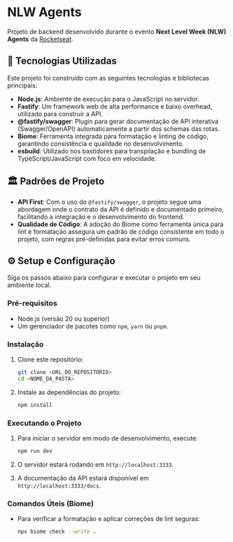 # NLW Agents

Projeto de backend desenvolvido durante o evento **Next Level Week (NLW) Agents** da [Rocketseat](https://rocketseat.com.br).

## 🚀 Tecnologias Utilizadas

Este projeto foi construído com as seguintes tecnologias e bibliotecas principais:

- **Node.js**: Ambiente de execução para o JavaScript no servidor.
- **Fastify**: Um framework web de alta performance e baixo overhead, utilizado para construir a API.
- **@fastify/swagger**: Plugin para gerar documentação de API interativa (Swagger/OpenAPI) automaticamente a partir dos schemas das rotas.
- **Biome**: Ferramenta integrada para formatação e linting de código, garantindo consistência e qualidade no desenvolvimento.
- **esbuild**: Utilizado nos bastidores para transpilação e bundling de TypeScript/JavaScript com foco em velocidade.

## 🏛️ Padrões de Projeto

- **API First**: Com o uso do `@fastify/swagger`, o projeto segue uma abordagem onde o contrato da API é definido e documentado primeiro, facilitando a integração e o desenvolvimento do frontend.
- **Qualidade de Código**: A adoção do Biome como ferramenta única para lint e formatação assegura um padrão de código consistente em todo o projeto, com regras pré-definidas para evitar erros comuns.

## ⚙️ Setup e Configuração

Siga os passos abaixo para configurar e executar o projeto em seu ambiente local.

### Pré-requisitos

- Node.js (versão 20 ou superior)
- Um gerenciador de pacotes como `npm`, `yarn` ou `pnpm`.

### Instalação

1. Clone este repositório:
   ```sh
   git clone <URL_DO_REPOSITORIO>
   cd <NOME_DA_PASTA>
   ```

2. Instale as dependências do projeto:
   ```sh
   npm install
   ```

### Executando o Projeto

1. Para iniciar o servidor em modo de desenvolvimento, execute:
   ```sh
   npm run dev
   ```

2. O servidor estará rodando em `http://localhost:3333`.

3. A documentação da API estará disponível em `http://localhost:3333/docs`.

### Comandos Úteis (Biome)

- Para verificar a formatação e aplicar correções de lint seguras:
  ```sh
  npx biome check --write .
  ```